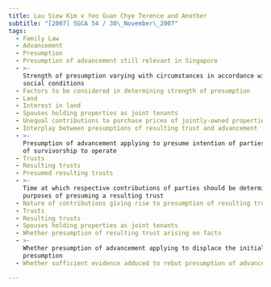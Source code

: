 ```yaml
---
title: Lau Siew Kim v Yeo Guan Chye Terence and Another
subtitle: "[2007] SGCA 54 / 30\_November\_2007"
tags:
  - Family Law
  - Advancement
  - Presumption
  - Presumption of advancement still relevant in Singapore
  - >-
    Strength of presumption varying with circumstances in accordance with modern
    social conditions
  - Factors to be considered in determining strength of presumption
  - Land
  - Interest in land
  - Spouses holding properties as joint tenants
  - Unequal contributions to purchase prices of jointly-owned properties
  - Interplay between presumptions of resulting trust and advancement
  - >-
    Presumption of advancement applying to presume intention of parties for rule
    of survivorship to operate
  - Trusts
  - Resulting trusts
  - Presumed resulting trusts
  - >-
    Time at which respective contributions of parties should be determined for
    purposes of presuming a resulting trust
  - Nature of contributions giving rise to presumption of resulting trust
  - Trusts
  - Resulting trusts
  - Spouses holding properties as joint tenants
  - Whether presumption of resulting trust arising on facts
  - >-
    Whether presumption of advancement applying to displace the initial
    presumption
  - Whether sufficient evidence adduced to rebut presumption of advancement

---
```


